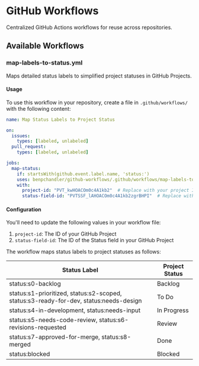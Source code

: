 # GitHub Workflows

Centralized GitHub Actions workflows for reuse across repositories.

## Available Workflows

### map-labels-to-status.yml

Maps detailed status labels to simplified project statuses in GitHub Projects.

#### Usage

To use this workflow in your repository, create a file in `.github/workflows/` with the following content:

```yaml
name: Map Status Labels to Project Status

on:
  issues:
    types: [labeled, unlabeled]
  pull_request:
    types: [labeled, unlabeled]

jobs:
  map-status:
    if: startsWith(github.event.label.name, 'status:')
    uses: benpchandler/github-workflows/.github/workflows/map-labels-to-status.yml@main
    with:
      project-id: "PVT_kwHOACOm0c4A1kb2"  # Replace with your project ID
      status-field-id: "PVTSSF_lAHOACOm0c4A1kb2zgrBHPI"  # Replace with your status field ID
```

#### Configuration

You'll need to update the following values in your workflow file:

1. `project-id`: The ID of your GitHub Project
2. `status-field-id`: The ID of the Status field in your GitHub Project

The workflow maps status labels to project statuses as follows:

| Status Label | Project Status |
|--------------|---------------|
| status:s0-backlog | Backlog |
| status:s1-prioritized, status:s2-scoped, status:s3-ready-for-dev, status:needs-design | To Do |
| status:s4-in-development, status:needs-input | In Progress |
| status:s5-needs-code-review, status:s6-revisions-requested | Review |
| status:s7-approved-for-merge, status:s8-merged | Done |
| status:blocked | Blocked |

